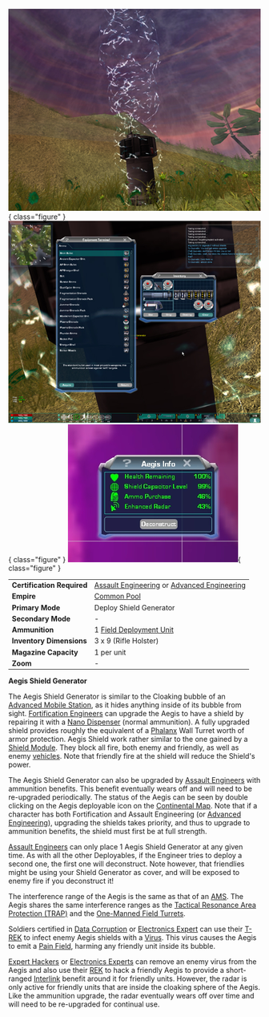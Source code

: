 ![](../images/AegisGenerator.jpg){ class="figure" }
![](../images/AegisAmmo.jpg){ class="figure" } ![](../images/AegisInfo.jpg){ class="figure" }

|                            |                                                                                                                                      |
| -------------------------- | ------------------------------------------------------------------------------------------------------------------------------------ |
| **Certification Required** | [Assault Engineering](../certifications/Assault_Engineering.md) or [Advanced Engineering](../certifications/Advanced_Engineering.md) |
| **Empire**                 | [Common Pool](../terminology/Common_Pool.md)                                                                                         |
| **Primary Mode**           | Deploy Shield Generator                                                                                                              |
| **Secondary Mode**         | \-                                                                                                                                   |
| **Ammunition**             | 1 [Field Deployment Unit](Field_Deployment_Unit.md)                                                                                  |
| **Inventory Dimensions**   | 3 x 9 (Rifle Holster)                                                                                                                |
| **Magazine Capacity**      | 1 per unit                                                                                                                           |
| **Zoom**                   | \-                                                                                                                                   |

**Aegis Shield Generator**

The Aegis Shield Generator is similar to the Cloaking bubble of an
[Advanced Mobile Station](../vehicles/Advanced_Mobile_Station.md), as it hides
anything inside of its bubble from sight.
[Fortification Engineers](../certifications/Fortification_Engineering.md) can
upgrade the Aegis to have a shield by repairing it with a
[Nano Dispenser](Nano_Dispenser.md) (normal ammunition). A fully upgraded shield
provides roughly the equivalent of a [Phalanx](../items/Phalanx.md) Wall Turret
worth of armor protection. Aegis Shield work rather similar to the one gained by
a [Shield Module](../items/Shield_Module.md). They block all fire, both enemy
and friendly, as well as enemy [vehicles](../vehicles/Vehicle.md). Note that
friendly fire at the shield will reduce the Shield's power.

The Aegis Shield Generator can also be upgraded by
[Assault Engineers](../certifications/Assault_Engineering.md) with ammunition
benefits. This benefit eventually wears off and will need to be re-upgraded
periodically. The status of the Aegis can be seen by double clicking on the
Aegis deployable icon on the [Continental Map](../etc/Continental_Map.md). Note
that if a character has both Fortification and Assault Engineering (or
[Advanced Engineering](../certifications/Advanced_Engineering.md)), upgrading
the shields takes priority, and thus to upgrade to ammunition benefits, the
shield must first be at full strength.

[Assault Engineers](../certifications/Assault_Engineering.md) can only place 1
Aegis Shield Generator at any given time. As with all the other Deployables, if
the Engineer tries to deploy a second one, the first one will deconstruct. Note
however, that friendlies might be using your Shield Generator as cover, and will
be exposed to enemy fire if you deconstruct it!

The interference range of the Aegis is the same as that of an
[AMS](../vehicles/Advanced_Mobile_Station.md). The Aegis shares the same
interference ranges as the
[Tactical Resonance Area Protection (TRAP)](Tactical_Resonance_Area_Protection.md)
and the [One-Manned Field Turrets](One-Manned_Field_Turret.md).

Soldiers certified in [Data Corruption](../certifications/Data_Corruption.md) or
[Electronics Expert](../certifications/Electronics_Expert.md) can use their
[T-REK](T-REK.md) to infect enemy Aegis shields with a
[Virus](../terminology/Virus.md). This virus causes the Aegis to emit a
[Pain Field](../terminology/Pain_Field.md), harming any friendly unit inside its
bubble.

[Expert Hackers](../certifications/Expert_Hacking.md) or
[Electronics Experts](../certifications/Electronics_Expert.md) can remove an
enemy virus from the Aegis and also use their [REK](Remote_Electronics_Kit.md)
to hack a friendly Aegis to provide a short-ranged
[Interlink](../locations/Interlink.md) benefit around it for friendly units.
However, the radar is only active for friendly units that are inside the
cloaking sphere of the Aegis. Like the ammunition upgrade, the radar eventually
wears off over time and will need to be re-upgraded for continual use.

